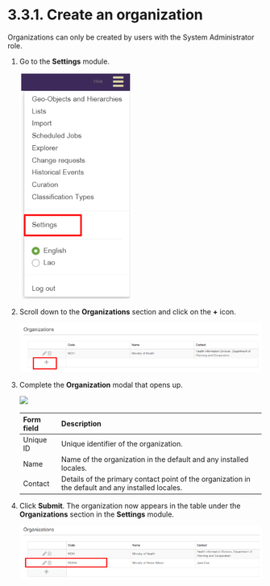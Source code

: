 # 3.3.1. Create an organization

Organizations can only be created by users with the System Administrator role.

1. Go to the **Settings** module.
   
   ![](<../../../../.gitbook/assets/image (49).png>)

2. Scroll down to the **Organizations** section and click on the **+** icon.

   ![](<../../../../.gitbook/assets/image (10).png>)

3. Complete the **Organization** modal that opens up.

   ![](https://lh6.googleusercontent.com/ELMCDwJEaNJaQhr3Qpyq23Rb3jHZI8f-p9uhenPef\_CWIIg3TmPE2YcBoY8DO8FuI5Ueh9g5XmYCmpN5XqZSeDLnmvc3UpdVxW5qb8by-UYVJid4BUyHkyiTZ-K5sRV93wcOI03k-6IHf34Ltds)

   | **Form field** | **Description**                                                                                        |
   | ---------- | -------------------------------------------------------------------------------------------------- |
   | Unique ID  | Unique identifier of the organization.                                                             |
   | Name       | Name of the organization in the default and any installed locales.                                 |
   | Contact    | Details of the primary contact point of the organization in the default and any installed locales. |

4. Click **Submit**. The organization now appears in the table under the **Organizations** section in the **Settings** module.

   ![](<../../../../.gitbook/assets/image (6).png>)

